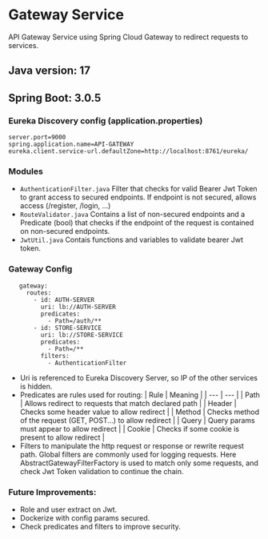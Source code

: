 # Gateway Service

API Gateway Service using Spring Cloud Gateway to redirect requests to services.


## Java version: 17
## Spring Boot: 3.0.5


### Eureka Discovery config (application.properties)
``` 
server.port=9000
spring.application.name=API-GATEWAY
eureka.client.service-url.defaultZone=http://localhost:8761/eureka/
``` 


### Modules
- `AuthenticationFilter.java` Filter that checks for valid Bearer Jwt Token to grant access to secured endpoints. If endpoint is not secured, allows access (/register, /login, ...)
- `RouteValidator.java` Contains a list of non-secured endpoints and a Predicate (bool) that checks if the endpoint of the request is contained on non-secured endpoints.
- `JwtUtil.java` Contais functions and variables to validate bearer Jwt token.


### Gateway Config
```
   gateway:
     routes:
       - id: AUTH-SERVER
         uri: lb://AUTH-SERVER
         predicates:
           - Path=/auth/**
       - id: STORE-SERVICE
         uri: lb://STORE-SERVICE
         predicates:
           - Path=/**
         filters:
           - AuthenticationFilter
```
- Uri is referenced to Eureka Discovery Server, so IP of the other services is hidden.
- Predicates are rules used for routing:
    | Rule | Meaning | 
    | --- | --- | 
    | Path | Allows redirect to requests that match declared path |
    | Header | Checks some header value to allow redirect |
    | Method | Checks method of the request (GET, POST...) to allow redirect |
    | Query | Query params must appear to allow redirect |
    | Cookie | Checks if some cookie is present to allow redirect |
- Filters to manipulate the http request or response or rewrite request path. Global filters are commonly used for logging requests. Here AbstractGatewayFilterFactory is used to match only some requests, and check Jwt Token validation to continue the chain.


### Future Improvements:
- Role and user extract on Jwt.
- Dockerize with config params secured.
- Check predicates and filters to improve security.